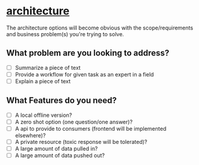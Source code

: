 # [architecture](https://en.wikipedia.org/wiki/Large_language_model)

The architecture options will become obvious with the scope/requirements and business problem(s) you're trying to solve.

## What problem are you looking to address?
- [ ] Summarize a piece of text
- [ ] Provide a workflow for given task as an expert in a field
- [ ] Explain a piece of text

## What Features do you need?
- [ ] A local offline version?
- [ ] A zero shot option (one question/one answer)?
- [ ] A api to provide to consumers (frontend will be implemented elsewhere)?
- [ ] A private resource (toxic response will be tolerated)?
- [ ] A large amount of data pulled in?
- [ ] A large amount of data pushed out?
